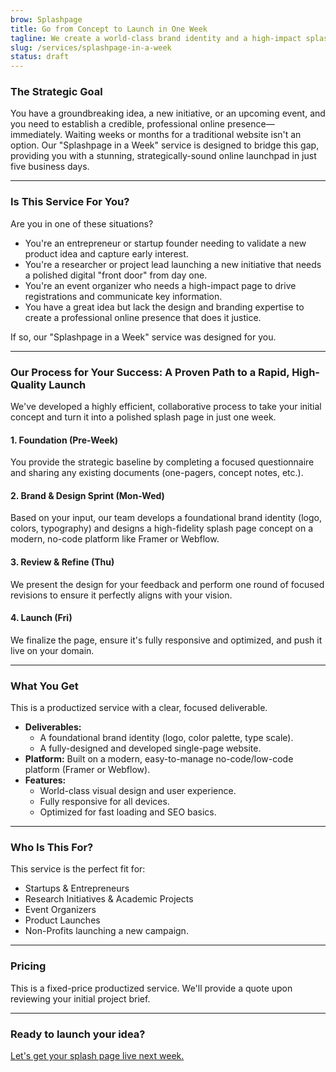 ```yaml
---
brow: Splashpage
title: Go from Concept to Launch in One Week
tagline: We create a world-class brand identity and a high-impact splash page for your new project, fast.
slug: /services/splashpage-in-a-week
status: draft
---
```


### The Strategic Goal

You have a groundbreaking idea, a new initiative, or an upcoming event, and you need to establish a credible, professional online presence—immediately. Waiting weeks or months for a traditional website isn't an option. Our "Splashpage in a Week" service is designed to bridge this gap, providing you with a stunning, strategically-sound online launchpad in just five business days.

---

### Is This Service For You?

Are you in one of these situations?

*   You're an entrepreneur or startup founder needing to validate a new product idea and capture early interest.
*   You're a researcher or project lead launching a new initiative that needs a polished digital "front door" from day one.
*   You're an event organizer who needs a high-impact page to drive registrations and communicate key information.
*   You have a great idea but lack the design and branding expertise to create a professional online presence that does it justice.

If so, our "Splashpage in a Week" service was designed for you.

---

### Our Process for Your Success: A Proven Path to a Rapid, High-Quality Launch

We've developed a highly efficient, collaborative process to take your initial concept and turn it into a polished splash page in just one week.

#### 1. Foundation (Pre-Week)

You provide the strategic baseline by completing a focused questionnaire and sharing any existing documents (one-pagers, concept notes, etc.).

#### 2. Brand & Design Sprint (Mon-Wed)

Based on your input, our team develops a foundational brand identity (logo, colors, typography) and designs a high-fidelity splash page concept on a modern, no-code platform like Framer or Webflow.

#### 3. Review & Refine (Thu)

We present the design for your feedback and perform one round of focused revisions to ensure it perfectly aligns with your vision.

#### 4. Launch (Fri)

We finalize the page, ensure it's fully responsive and optimized, and push it live on your domain.

---

### What You Get

This is a productized service with a clear, focused deliverable.

*   **Deliverables:**
    *   A foundational brand identity (logo, color palette, type scale).
    *   A fully-designed and developed single-page website.
*   **Platform:** Built on a modern, easy-to-manage no-code/low-code platform (Framer or Webflow).
*   **Features:**
    *   World-class visual design and user experience.
    *   Fully responsive for all devices.
    *   Optimized for fast loading and SEO basics.

---

### Who Is This For?

This service is the perfect fit for:

*   Startups & Entrepreneurs
*   Research Initiatives & Academic Projects
*   Event Organizers
*   Product Launches
*   Non-Profits launching a new campaign.

---

### Pricing

This is a fixed-price productized service. We'll provide a quote upon reviewing your initial project brief.

---

### Ready to launch your idea?

[Let's get your splash page live next week.](/contact)
